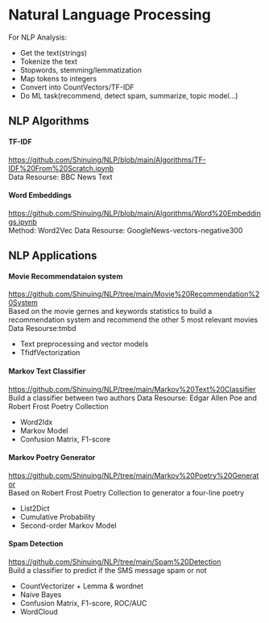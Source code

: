 # Natural Language Processing
For NLP Analysis:
- Get the text(strings)
- Tokenize the text
- Stopwords, stemming/lemmatization
- Map tokens to integers
- Convert into CountVectors/TF-IDF
- Do ML task(recommend, detect spam, summarize, topic model...)

## NLP Algorithms
#### TF-IDF 
https://github.com/Shinuing/NLP/blob/main/Algorithms/TF-IDF%20From%20Scratch.ipynb  
Data Resourse: BBC News Text
#### Word Embeddings
https://github.com/Shinuing/NLP/blob/main/Algorithms/Word%20Embeddings.ipynb  
Method: Word2Vec
Data Resourse: GoogleNews-vectors-negative300

## NLP Applications
#### Movie Recommendataion system
https://github.com/Shinuing/NLP/tree/main/Movie%20Recommendation%20System  
Based on the movie gernes and keywords statistics to build a recommendation system and recommend the other 5 most relevant movies
Data Resourse:tmbd
- Text preprocessing and vector models
- TfidfVectorization
#### Markov Text Classifier
https://github.com/Shinuing/NLP/tree/main/Markov%20Text%20Classifier  
Build a classifier between two authors
Data Resourse: Edgar Allen Poe and Robert Frost Poetry Collection
- Word2Idx
- Markov Model
- Confusion Matrix, F1-score
#### Markov Poetry Generator
https://github.com/Shinuing/NLP/tree/main/Markov%20Poetry%20Generator  
Based on Robert Frost Poetry Collection to generator a four-line poetry
- List2Dict
- Cumulative Probability
- Second-order Markov Model
#### Spam Detection
https://github.com/Shinuing/NLP/tree/main/Spam%20Detection  
Build a classifier to predict if the SMS message spam or not
- CountVectorizer + Lemma & wordnet
- Naive Bayes
- Confusion Matrix, F1-score, ROC/AUC
- WordCloud
